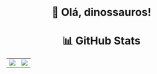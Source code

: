 <div align="center">

# 🦕 Olá, dinossauros!

# 📊 GitHub Stats 
<table style:"border:none">
  <tr>
    <td>
      <img src="https://github-readme-stats.vercel.app/api?username=gabsbarbosam&theme=radical&hide_border=false&include_all_commits=false&count_private=false" />
    </td>
    <td>
      <img src="https://github-readme-stats.vercel.app/api/top-langs/?username=gabsbarbosam&theme=radical&hide_border=false&include_all_commits=false&count_private=false&layout=compact" />
    </td>
  </tr>
</table>

</div>
